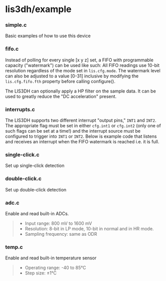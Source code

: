 # lis3dh/example

### simple.c
Basic examples of how to use this device

### fifo.c
Instead of polling for every single [x y z] set, a FIFO with programmable capacity ("watermark") can be used like such: All FIFO readings use 10-bit resolution regardless of the mode set in `lis.cfg.mode`. The watermark level can also be adjusted to a value [0-31] inclusive by modifying the `lis.cfg.fifo.fth` property before calling configure().

The LIS3DH can optionally apply a HP filter on the sample data. It can be used to greatly reduce the "DC acceleration" present.

### interrupts.c
The LIS3DH supports two different interrupt "output pins," `INT1` and `INT2`. The appropriate flag must be set in either `cfg.int1` or `cfg.int2` (only one of such flags can be set at a time!) and the interrupt source must be configured to trigger into `INT1` or `INT2`. Below is example code that listens and receives an interrupt when the FIFO watermark is reached i.e. it is full.

### single-click.c

Set up single-click detection

### double-click.c

Set up double-click detection

### adc.c 

Enable and read built-in ADCs.

> - Input range: 800 mV to 1600 mV
> - Resolution: 8-bit in LP mode, 10-bit in normal and in HR mode.
> - Sampling frequency: same as ODR

### temp.c

Enable and read built-in temperature sensor

> - Operating range: -40 to 85°C
> - Step size: ±1°C